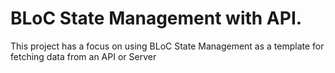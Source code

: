# BLoC State Management with API. 

This project has a focus on using BLoC State Management as a template for fetching data from an API or Server
